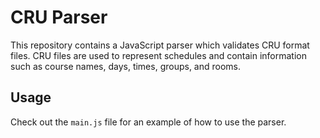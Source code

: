# CRU Parser

This repository contains a JavaScript parser which validates CRU format files. CRU files are used to represent schedules and contain information such as course names, days, times, groups, and rooms.

## Usage

Check out the `main.js` file for an example of how to use the parser.

